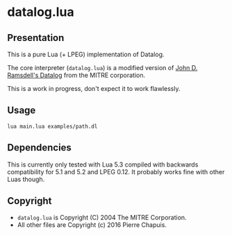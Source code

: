 # datalog.lua

## Presentation

This is a pure Lua (+ LPEG) implementation of Datalog.

The core interpreter (`datalog.lua`) is a modified version of
[John D. Ramsdell's Datalog](http://datalog.sourceforge.net/) from the
MITRE corporation.

This is a work in progress, don't expect it to work flawlessly.

## Usage

    lua main.lua examples/path.dl

## Dependencies

This is currently only tested with Lua 5.3 compiled with backwards
compatibility for 5.1 and 5.2 and LPEG 0.12. It probably works fine with
other Luas though.

## Copyright

- `datalog.lua` is Copyright (C) 2004 The MITRE Corporation.
- All other files are Copyright (c) 2016 Pierre Chapuis.
